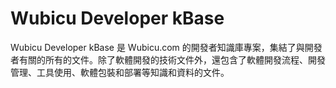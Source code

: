 # Wubicu Developer kBase

Wubicu Developer kBase 是 Wubicu.com 的開發者知識庫專案，集結了與開發者有關的所有的文件。除了軟體開發的技術文件外，還包含了軟體開發流程、開發管理、工具使用、軟體包裝和部署等知識和資料的文件。
